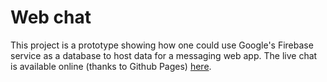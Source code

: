 # Web chat
This project is a prototype showing how one could use Google's Firebase service as a database to host data for a messaging web app.
The live chat is available online (thanks to Github Pages) [here](https://oskar-codes.github.io/web-chat/).

